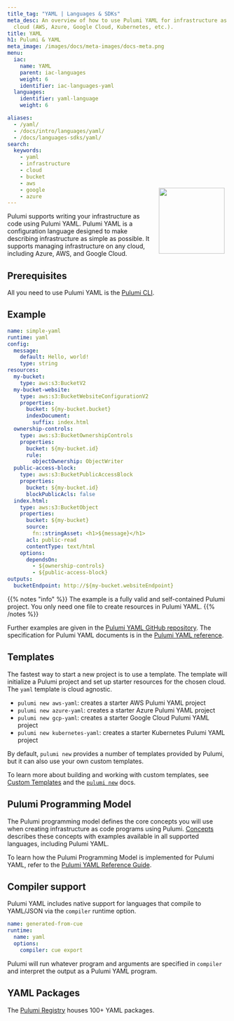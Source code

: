 ```yaml
---
title_tag: "YAML | Languages & SDKs"
meta_desc: An overview of how to use Pulumi YAML for infrastructure as code on any
  cloud (AWS, Azure, Google Cloud, Kubernetes, etc.).
title: YAML
h1: Pulumi & YAML
meta_image: /images/docs/meta-images/docs-meta.png
menu:
  iac:
    name: YAML
    parent: iac-languages
    weight: 6
    identifier: iac-languages-yaml
  languages:
    identifier: yaml-language
    weight: 6

aliases:
  - /yaml/
  - /docs/intro/languages/yaml/
  - /docs/languages-sdks/yaml/
search:
  keywords:
    - yaml
    - infrastructure
    - cloud
    - bucket
    - aws
    - google
    - azure
---
```


<img src="/logos/tech/yaml.svg" align="right" width="150" style="padding:8px; margin-top: -64px">

Pulumi supports writing your infrastructure as code using Pulumi YAML. Pulumi YAML is a
configuration language designed to make describing infrastructure as simple as possible. It supports
managing infrastructure on any cloud, including Azure, AWS, and Google Cloud.

## Prerequisites

All you need to use Pulumi YAML is the [Pulumi CLI](/docs/install/).

## Example

```yaml
name: simple-yaml
runtime: yaml
config:
  message:
    default: Hello, world!
    type: string
resources:
  my-bucket:
    type: aws:s3:BucketV2
  my-bucket-website:
    type: aws:s3:BucketWebsiteConfigurationV2
    properties:
      bucket: ${my-bucket.bucket}
      indexDocument:
        suffix: index.html
  ownership-controls:
    type: aws:s3:BucketOwnershipControls
    properties:
      bucket: ${my-bucket.id}
      rule:
        objectOwnership: ObjectWriter
  public-access-block:
    type: aws:s3:BucketPublicAccessBlock
    properties:
      bucket: ${my-bucket.id}
      blockPublicAcls: false
  index.html:
    type: aws:s3:BucketObject
    properties:
      bucket: ${my-bucket}
      source:
        fn::stringAsset: <h1>${message}</h1>
      acl: public-read
      contentType: text/html
    options:
      dependsOn:
        - ${ownership-controls}
        - ${public-access-block}
outputs:
  bucketEndpoint: http://${my-bucket.websiteEndpoint}
```

{{% notes "info" %}}
The example is a fully valid and self-contained Pulumi project. You only need one file to create resources in Pulumi YAML.
{{% /notes %}}

Further examples are given in the [Pulumi YAML GitHub
repository](https://github.com/pulumi/pulumi-yaml/tree/main/examples). The specification for Pulumi
YAML documents is in the [Pulumi YAML reference](/docs/languages-sdks/yaml/yaml-language-reference/).

## Templates

The fastest way to start a new project is to use a template. The template will initialize a Pulumi
project and set up starter resources for the chosen cloud. The `yaml` template is cloud agnostic.

- `pulumi new aws-yaml`: creates a starter AWS Pulumi YAML project
- `pulumi new azure-yaml`: creates a starter Azure Pulumi YAML project
- `pulumi new gcp-yaml`: creates a starter Google Cloud Pulumi YAML project
- `pulumi new kubernetes-yaml`: creates a starter Kubernetes Pulumi YAML project

By default, `pulumi new` provides a number of templates provided by Pulumi, but it can also use your own custom templates.

To learn more about building and working with custom templates, see [Custom Templates](/docs/pulumi-cloud/developer-portals/templates) and the [`pulumi new`](/docs/cli/commands/pulumi_new/) docs.

## Pulumi Programming Model

The Pulumi programming model defines the core concepts you will use when creating infrastructure as
code programs using Pulumi. [Concepts](/docs/intro/concepts)
describes these concepts with examples available in all supported languages, including Pulumi YAML.

To learn how the Pulumi Programming Model is implemented for Pulumi YAML, refer
to the [Pulumi YAML Reference Guide](/docs/languages-sdks/yaml/yaml-language-reference/).

## Compiler support

Pulumi YAML includes native support for languages that compile to YAML/JSON via
the `compiler` runtime option.

```yaml
name: generated-from-cue
runtime:
  name: yaml
  options:
    compiler: cue export
```

Pulumi will run whatever program and arguments are specified in `compiler` and
interpret the output as a Pulumi YAML program.

## YAML Packages

The [Pulumi Registry](/registry/) houses 100+ YAML packages.
